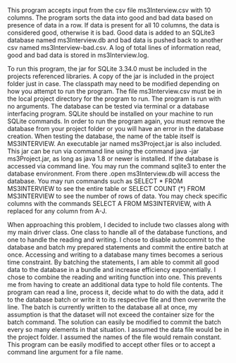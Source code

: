 This program accepts input from the csv file ms3Interview.csv with 10 columns. The program sorts the data into good and bad data based on presence of data in a row. If data is present for all 10 columns, the data is considered good, otherwise it is bad. Good data is added to an SQLite3 database named ms3Interview.db and bad data is pushed back to another csv named ms3Interview-bad.csv. A log of total lines of information read, good and bad data is stored in ms3Interview.log.

To run this program, the jar for SQLite 3.34.0 must be included in the projects referenced libraries. A copy of the jar is included in the project folder just in case. The classpath may need to be modified depending on how you attempt to run the program. The file ms3Interview.csv must be in the local project directory for the program to run. The program is run with no arguments. The database can be tested via terminal or a database interfacing program. SQLite should be installed on your machine to run SQLite commands. In order to run the program again, you must remove the database from your project folder or you will have an error in the database creation. When testing the database, the name of the table itself is MS3INTERVIEW. An executable jar named ms3Project.jar is also included. This jar can be run via command line using the command java -jar ms3Project.jar, as long as java 1.8 or newer is installed. If the database is accessed via command line. You may run the command sqlite3 to enter the database environment. From there .open ms3Interview.db will access the database. You may run commands such as SELECT * FROM MS3INTERVIEW to see the entire table or SELECT COUNT (*) FROM MS3INTERVIEW to see the number of rows of data. You may check specific columns with the commands SELECT A FROM MS3INTERVIEW, with A replaced for any column from A-J.


When approaching this problem, I decided to include two classes along with my main driver class. One class to handle all of the database functions, and one to handle the reading and writing. I chose to disable autocommit to the database and batch my prepared statements and commit the entire batch at once. Accessing and writing to a database many times becomes a serious time constraint. By batching the statements, I am able to commit all good data to the database in a bundle and increase efficiency exponentially. I chose to combine the reading and writing function into one. This prevents me from having to create an additional data type to hold file contents. The program can read a line, process it, decide what to do with the data, add it to the database batch or write it to its respective file and then overwrite the line. The batch is currently written to the database all at once, my assumption is that the dataset will not exceed the container size for the batch command. The solution can easily be modified to commit the batch every so many elements in that situation. I assumed the data file would be in the project folder. I assumed the names of the file would remain constant. This program can be easily modified to accept other files or to accept a command line argument for a file name.
